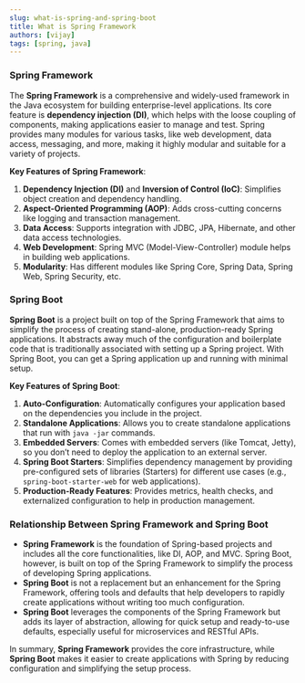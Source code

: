 ```yaml
---
slug: what-is-spring-and-spring-boot
title: What is Spring Framework
authors: [vijay]
tags: [spring, java]
---
```


### Spring Framework

The **Spring Framework** is a comprehensive and widely-used framework in the Java ecosystem for building enterprise-level applications. Its core feature is **dependency injection (DI)**, which helps with the loose coupling of components, making applications easier to manage and test. Spring provides many modules for various tasks, like web development, data access, messaging, and more, making it highly modular and suitable for a variety of projects.

<!-- truncate -->

**Key Features of Spring Framework**:
1. **Dependency Injection (DI)** and **Inversion of Control (IoC)**: Simplifies object creation and dependency handling.
2. **Aspect-Oriented Programming (AOP)**: Adds cross-cutting concerns like logging and transaction management.
3. **Data Access**: Supports integration with JDBC, JPA, Hibernate, and other data access technologies.
4. **Web Development**: Spring MVC (Model-View-Controller) module helps in building web applications.
5. **Modularity**: Has different modules like Spring Core, Spring Data, Spring Web, Spring Security, etc.

### Spring Boot

**Spring Boot** is a project built on top of the Spring Framework that aims to simplify the process of creating stand-alone, production-ready Spring applications. It abstracts away much of the configuration and boilerplate code that is traditionally associated with setting up a Spring project. With Spring Boot, you can get a Spring application up and running with minimal setup.

**Key Features of Spring Boot**:
1. **Auto-Configuration**: Automatically configures your application based on the dependencies you include in the project.
2. **Standalone Applications**: Allows you to create standalone applications that run with `java -jar` commands.
3. **Embedded Servers**: Comes with embedded servers (like Tomcat, Jetty), so you don’t need to deploy the application to an external server.
4. **Spring Boot Starters**: Simplifies dependency management by providing pre-configured sets of libraries (Starters) for different use cases (e.g., `spring-boot-starter-web` for web applications).
5. **Production-Ready Features**: Provides metrics, health checks, and externalized configuration to help in production management.

### Relationship Between Spring Framework and Spring Boot

- **Spring Framework** is the foundation of Spring-based projects and includes all the core functionalities, like DI, AOP, and MVC. Spring Boot, however, is built on top of the Spring Framework to simplify the process of developing Spring applications.
- **Spring Boot** is not a replacement but an enhancement for the Spring Framework, offering tools and defaults that help developers to rapidly create applications without writing too much configuration.
- **Spring Boot** leverages the components of the Spring Framework but adds its layer of abstraction, allowing for quick setup and ready-to-use defaults, especially useful for microservices and RESTful APIs.

In summary, **Spring Framework** provides the core infrastructure, while **Spring Boot** makes it easier to create applications with Spring by reducing configuration and simplifying the setup process.